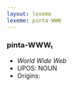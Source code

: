 ```yaml
---
layout: lexeme
lexeme: pinta-WWW
---
```


###  pinta-WWW₁

* _World Wide Web_
* UPOS:  NOUN
* Origins: 

